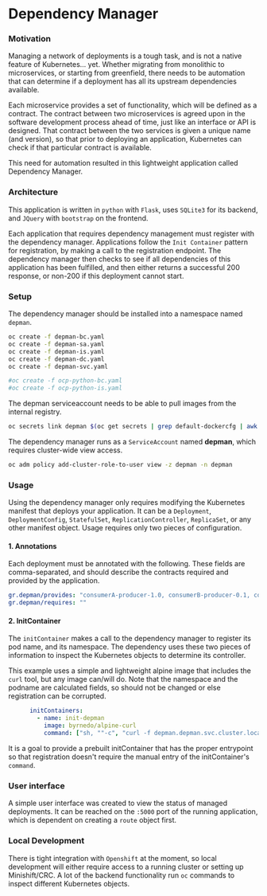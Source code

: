 # Dependency Manager


### Motivation

Managing a network of deployments is a tough task, and is not a native feature of Kubernetes... yet.  Whether migrating from monolithic to microservices, or starting from greenfield, there needs to be automation that can determine if a deployment has all its upstream dependencies available.  

Each microservice provides a set of functionality, which will be defined as a contract.  The contract between two microservices is agreed upon in the software development process ahead of time, just like an interface or API is designed.  That contract between the two services is given a unique name (and version), so that prior to deploying an application, Kubernetes can check if that particular contract is available.

This need for automation resulted in this lightweight application called Dependency Manager.

### Architecture

This application is written in `python` with `Flask`, uses `SQLite3` for its backend, and `JQuery` with `bootstrap` on the frontend.

Each application that requires dependency management must register with the dependency manager.  Applications follow the  `Init Container` pattern for registration, by making a call to the registration endpoint.  The dependency manager then checks to see if all dependencies of this application has been fulfilled, and then either returns a successful 200 response, or non-200 if this deployment cannot start.

### Setup

The dependency manager should be installed into a namespace named `depman`.  

```bash
oc create -f depman-bc.yaml
oc create -f depman-sa.yaml
oc create -f depman-is.yaml
oc create -f depman-dc.yaml
oc create -f depman-svc.yaml

#oc create -f ocp-python-bc.yaml
#oc create -f ocp-python-is.yaml
```

The depman serviceaccount needs to be able to pull images from the internal registry.

```bash
oc secrets link depman $(oc get secrets | grep default-dockercfg | awk '{print $1}') --for=pull
```

The dependency manager runs as a `ServiceAccount` named **depman**, which requires cluster-wide view access.

```bash
oc adm policy add-cluster-role-to-user view -z depman -n depman
```



### Usage

Using the dependency manager only requires modifying the Kubernetes manifest that deploys your application.  It can be a `Deployment`, `DeploymentConfig`, `StatefulSet`, `ReplicationController`, `ReplicaSet`, or any other manifest object.  Usage requires only two pieces of configuration.

#### 1. Annotations
Each deployment must be annotated with the following.  These fields are comma-separated, and should describe the contracts required and provided by the application.
```yaml
gr.depman/provides: "consumerA-producer-1.0, consumerB-producer-0.1, consumerB-producer-0.2"
gr.depman/requires: ""
```

#### 2. InitContainer
The `initContainer` makes a call to the dependency manager to register its pod name, and its namespace.  The dependency uses these two pieces of information to inspect the Kubernetes objects to determine its controller.

This example uses a simple and lightweight alpine image that includes the `curl` tool, but any image can/will do.  Note that the namespace and the podname are calculated fields, so should not be changed or else registration can be corrupted.
```yaml
      initContainers:
        - name: init-depman
          image: byrnedo/alpine-curl
          command: ["sh, ""-c", "curl -f depman.depman.svc.cluster.local:5000/register/$(cat /var/run/secrets/kubernetes.io/serviceaccount/namespace)/$HOSTNAME"]
```
It is a goal to provide a prebuilt initContainer that has the proper entrypoint so that registration doesn't require the manual entry of the initContainer's `command`.

### User interface
A simple user interface was created to view the status of managed deployments.  It can be reached on the `:5000` port of the running application, which is dependent on creating a `route` object first.


### Local Development
There is tight integration with `Openshift` at the moment, so local development will either require access to a running cluster or setting up Minishift/CRC.  A lot of the backend functionality run `oc` commands to inspect different Kubernetes objects.
